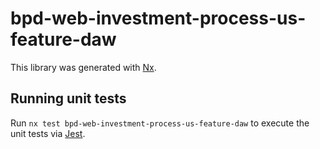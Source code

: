 # bpd-web-investment-process-us-feature-daw

This library was generated with [Nx](https://nx.dev).

## Running unit tests

Run `nx test bpd-web-investment-process-us-feature-daw` to execute the unit tests via [Jest](https://jestjs.io).

